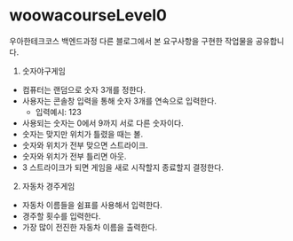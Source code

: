 # woowacourseLevel0
우아한테크코스 백엔드과정 다른 블로그에서 본 요구사항을 구현한 작업물을 공유합니다.
1. 숫자야구게임
* 컴퓨터는 랜덤으로 숫자 3개를 정한다.
* 사용자는 콘솔창 입력을 통해 숫자 3개를 연속으로 입력한다.
  * 입력예시: 123
* 사용되는 숫자는 0에서 9까지 서로 다른 숫자이다.
* 숫자는 맞지만 위치가 틀렸을 때는 볼.
* 숫자와 위치가 전부 맞으면 스트라이크.
* 숫자와 위치가 전부 틀리면 아웃. 
* 3 스트라이크가 되면 게임을 새로 시작할지 종료할지 결정한다.

2. 자동차 경주게임
* 자동차 이름들을 쉼표를 사용해서 입력한다.
* 경주할 횟수를 입력한다.
* 가장 많이 전진한 자동차 이름을 출력한다.
